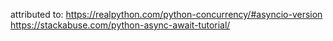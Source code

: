 attributed to:
https://realpython.com/python-concurrency/#asyncio-version
https://stackabuse.com/python-async-await-tutorial/
